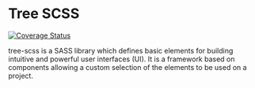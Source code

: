 # Tree SCSS

[![Coverage Status](https://coveralls.io/repos/github/treeindev/tree-scss/badge.svg?branch=master)](https://coveralls.io/github/treeindev/tree-scss?branch=master)

tree-scss is a SASS library which defines basic elements for building intuitive and powerful user interfaces (UI). It is a framework based on components allowing a custom selection of the elements to be used on a project.
